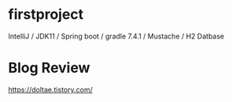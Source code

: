 # firstproject
IntelliJ / JDK11 / Spring boot / gradle 7.4.1 / Mustache / H2 Datbase
# Blog Review
https://doltae.tistory.com/
